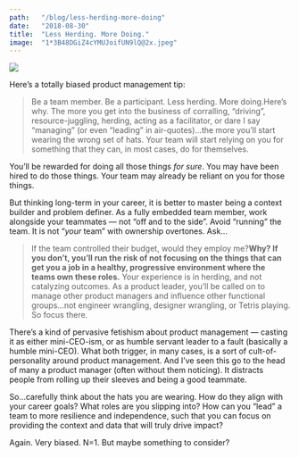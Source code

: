 ```yaml
---
path:	"/blog/less-herding-more-doing"
date:	"2018-08-30"
title:	"Less Herding. More Doing."
image:	"1*3B48DGiZ4cYMUJoifUN9lQ@2x.jpeg"
---
```


![](/images/1*3B48DGiZ4cYMUJoifUN9lQ@2x.jpeg)

Here’s a totally biased product management tip:


> Be a team member. Be a participant. Less herding. More doing.Here’s why. The more you get into the business of corralling, “driving”, resource-juggling, herding, acting as a facilitator, or dare I say “managing” (or even “leading” in air-quotes)…the more you’ll start wearing the wrong set of hats. Your team will start relying on you for something that they can, in most cases, do for themselves.

You’ll be rewarded for doing all those things *for sure*. You may have been hired to do those things. Your team may already be reliant on you for those things.

But thinking long-term in your career, it is better to master being a context builder and problem definer. As a fully embedded team member, work alongside your teammates — not “off and to the side”. Avoid “running” the team. It is not “*your* team” with ownership overtones. Ask…


> If the team controlled their budget, would they employ me?**Why? If you don’t, you’ll run the risk of not focusing on the things that can get you a job in a healthy, progressive environment where the teams own these roles.** Your experience is in herding, and not catalyzing outcomes. As a product leader, you’ll be called on to manage other product managers and influence other functional groups…not engineer wrangling, designer wrangling, or Tetris playing. So focus there.

There’s a kind of pervasive fetishism about product management — casting it as either mini-CEO-ism, or as humble servant leader to a fault (basically a humble mini-CEO). What both trigger, in many cases, is a sort of cult-of-personality around product management. And I’ve seen this go to the head of many a product manager (often without them noticing). It distracts people from rolling up their sleeves and being a good teammate.

So…carefully think about the hats you are wearing. How do they align with your career goals? What roles are you slipping into? How can you “lead” a team to more resilience and independence, such that you can focus on providing the context and data that will truly drive impact?

Again. Very biased. N=1. But maybe something to consider?

